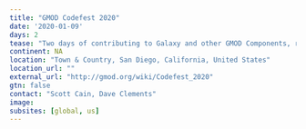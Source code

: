 ```yaml
---
title: "GMOD Codefest 2020"
date: '2020-01-09'
days: 2
tease: "Two days of contributing to Galaxy and other GMOD Components, right before PAG"
continent: NA
location: "Town & Country, San Diego, California, United States"
location_url: ""
external_url: "http://gmod.org/wiki/Codefest_2020"
gtn: false
contact: "Scott Cain, Dave Clements"
image: 
subsites: [global, us]
---
```

